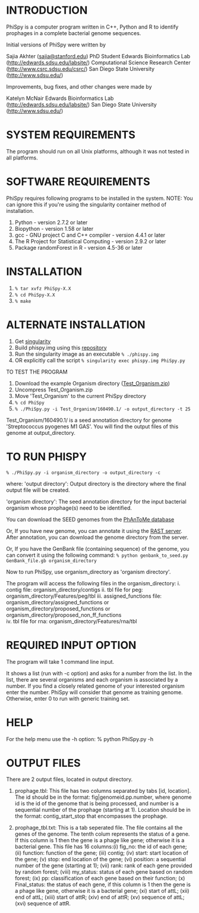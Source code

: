 # INTRODUCTION

PhiSpy is a computer program written in C++, Python and R to identify prophages in a complete bacterial genome sequences.

Initial versions of PhiSpy were written by 

Sajia Akhter (sajia@stanford.edu)
PhD Student
Edwards Bioinformatics Lab (http://edwards.sdsu.edu/labsite/)
Computational Science Research Center (http://www.csrc.sdsu.edu/csrc/)
San Diego State University (http://www.sdsu.edu/)


Improvements, bug fixes, and other changes were made by

Katelyn McNair
Edwards Bioinformatics Lab (http://edwards.sdsu.edu/labsite/)
San Diego State University (http://www.sdsu.edu/)



# SYSTEM REQUIREMENTS

The program should run on all Unix platforms, although it was not tested in all platforms.


# SOFTWARE REQUIREMENTS

PhiSpy requires following programs to be installed in the system. NOTE: You can ignore this if you're using the singularity container method of installation.

1. Python - version 2.7.2 or later
2. Biopython - version 1.58 or later 
3. gcc - GNU project C and C++ compiler - version 4.4.1 or later
4. The R Project for Statistical Computing - version 2.9.2 or later
5. Package randomForest in R - version 4.5-36 or later
 

# INSTALLATION

1. `% tar xvfz PhiSpy-X.X `
2. `% cd PhiSpy-X.X`
3. `% make`

# ALTERNATE INSTALLATION

1. Get [singularity](http://singularity.lbl.gov/all-releases)
2. Build phispy.img using this [repository](https://github.com/hurwitzlab/singularity-phispy)
3. Run the singularity image as an executable `% ./phispy.img`
4. OR explicitly call the script `% singularity exec phispy.img PhiSpy.py` 

TO TEST THE PROGRAM

1. Download the example Organism directory ([Test_Organism.zip](Test_Organism.zip)) 
2. Uncompress Test_Organism.zip
3. Move 'Test_Organism' to the current PhiSpy directory
4. `% cd PhiSpy`
5. `% ./PhiSpy.py -i Test_Organism/160490.1/ -o output_directory -t 25`

Test_Organism/160490.1/ is a seed annotation directory for genome 'Streptococcus pyogenes M1 GAS'. 
You will find the output files of this genome at output_directory.


# TO RUN PHISPY

`% ./PhiSpy.py -i organism_directory -o output_directory -c`

where:
'output directory': Output directory is the directory where the final output file will be created.

'organism directory': The seed annotation directory for the input bacterial organism whose prophage(s) need to be identified. 

You can download the SEED genomes from the [PhAnToMe database](http://www.phantome.org/Downloads/genomes/seed/)

Or, 
If you have new genome, you can annotate it using the [RAST server](http://rast.nmpdr.org/rast.cgi). 
After annotation, you can download the genome directory from the server.

Or, 
If you have the GenBank file (containing sequence) of the genome, you can convert it using the following command:
`% python genbank_to_seed.py GenBank_file.gb organism_directory`

Now to run PhiSpy, use organism_directory as 'organism directory'. 
 

The program will access the following files in the organism_directory:
i.   contig file: organism_directory/contigs
ii.  tbl file for peg: organism_directory/Features/peg/tbl
iii. assigned_functions file: organism_directory/assigned_functions or organism_directory/proposed_functions or organism_directory/proposed_non_ff_functions  
iv.  tbl file for rna: organism_directory/Features/rna/tbl


# REQUIRED INPUT OPTION 

The program will take 1 command line input.

It shows a list (run with -c option) and asks for a number from the list. 
In the list, there are several organisms and each organism is associated by a number. 
If you find a closely related genome of your interested organism enter the number. PhiSpy will consider that genome as training genome.
Otherwise, enter 0 to run with generic training set.


# HELP

For the help menu use the -h option:
% python PhiSpy.py -h


# OUTPUT FILES

There are 2 output files, located in output directory.

1. prophage.tbl: This file has two columns separated by tabs [id, location]. 
The id should be in the format: fig|genomeid.pp.number, where genome id is the id of the genome that is being processed, 
and number is a sequential number of the prophage (starting at 1). 
Location should be in the format: contig_start_stop that encompasses the prophage.
 
2. prophage_tbl.txt: This is a tab seperated file. The file contains all the genes of the genome. The tenth colum represents the status of a gene. If this column is 1 then the gene is a phage like gene; otherwise it is a bacterial gene. 
This file has 16 columns:(i) fig_no: the id of each gene; (ii) function: function of the gene;	(iii) contig; (iv) start: start location of the gene; (v) stop: end location of the gene; (vi) position: a sequential number of the gene (starting at 1); (vii)	rank: rank of each gene provided by random forest; (viii) my_status: status of each gene based on random forest; (ix) pp: classification of each gene based on their function; (x) Final_status: the status of each gene, if this column is 1 then the gene is a phage like gene, otherwise it is a bacterial gene; (xi) start of attL; (xii) end of attL; (xiii) start of attR; (xiv) end of attR; (xv) sequence of attL; (xvi) sequence of attR.


 
